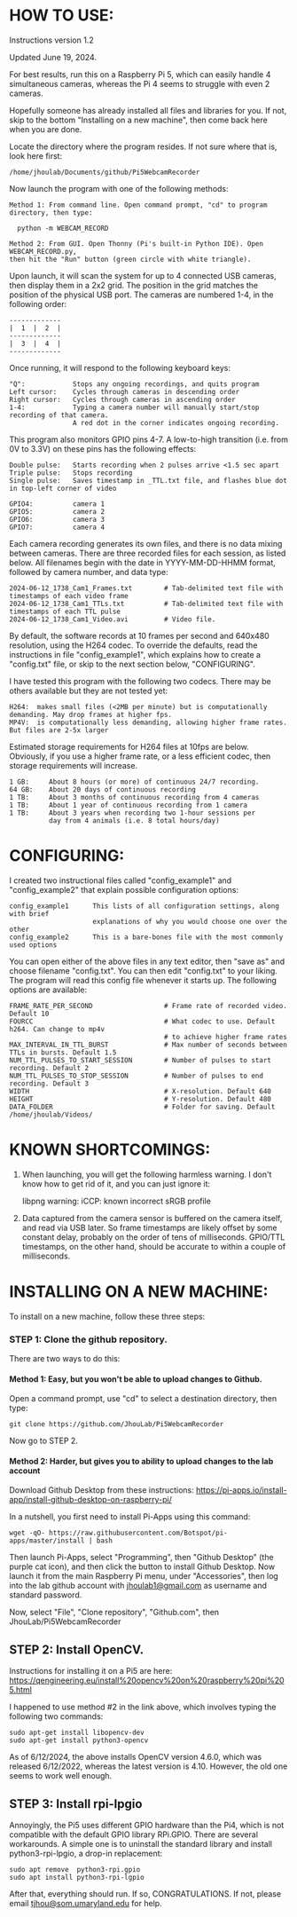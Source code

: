 
# HOW TO USE:

Instructions version 1.2

Updated June 19, 2024.

For best results, run this on a Raspberry Pi 5, which can easily handle 4 simultaneous cameras,
whereas the Pi 4 seems to struggle with even 2 cameras.

Hopefully someone has already installed all files and libraries for you. If not, skip to the bottom
"Installing on a new machine", then come back here when you are done.

Locate the directory where the program resides. If not sure where that is, look here first:

    /home/jhoulab/Documents/github/Pi5WebcamRecorder

Now launch the program with one of the following methods:

    Method 1: From command line. Open command prompt, "cd" to program directory, then type:

      python -m WEBCAM_RECORD

    Method 2: From GUI. Open Thonny (Pi's built-in Python IDE). Open WEBCAM_RECORD.py,
    then hit the "Run" button (green circle with white triangle).


Upon launch, it will scan the system for up to 4 connected USB cameras, then display them
in a 2x2 grid. The position in the grid matches the position of the physical USB port.
The cameras are numbered 1-4, in the following order:

    -------------
    |  1  |  2  |
    -------------
    |  3  |  4  |
    -------------

Once running, it will respond to the following keyboard keys:

    "Q":            Stops any ongoing recordings, and quits program
    Left cursor:    Cycles through cameras in descending order
    Right cursor:   Cycles through cameras in ascending order
    1-4:            Typing a camera number will manually start/stop recording of that camera.
                    A red dot in the corner indicates ongoing recording.

This program also monitors GPIO pins 4-7. A low-to-high transition (i.e. from 0V to 3.3V)
on these pins has the following effects:

    Double pulse:   Starts recording when 2 pulses arrive <1.5 sec apart
    Triple pulse:   Stops recording
    Single pulse:   Saves timestamp in _TTL.txt file, and flashes blue dot in top-left corner of video

    GPIO4:          camera 1
    GPIO5:          camera 2
    GPIO6:          camera 3
    GPIO7:          camera 4

Each camera recording generates its own files, and there is no data mixing between cameras.
There are three recorded files for each session, as listed below. All filenames begin with the
date in YYYY-MM-DD-HHMM format, followed by camera number, and data type:

    2024-06-12_1738_Cam1_Frames.txt        # Tab-delimited text file with timestamps of each video frame
    2024-06-12_1738_Cam1_TTLs.txt          # Tab-delimited text file with timestamps of each TTL pulse
    2024-06-12_1738_Cam1_Video.avi         # Video file.

By default, the software records at 10 frames per second and 640x480 resolution, using
the H264 codec. To override the defaults, read the instructions in file "config_example1", which
explains how to create a "config.txt" file, or skip to the next section below, "CONFIGURING".

I have tested this program with the following two codecs. There may be others available but they
are not tested yet:

    H264:  makes small files (<2MB per minute) but is computationally demanding. May drop frames at higher fps.
    MP4V:  is computationally less demanding, allowing higher frame rates. But files are 2-5x larger

Estimated storage requirements for H264 files at 10fps are below. Obviously, if you use a higher
frame rate, or a less efficient codec, then storage requirements will increase.

    1 GB:     About 8 hours (or more) of continuous 24/7 recording.
    64 GB:    About 20 days of continuous recording
    1 TB:     About 3 months of continuous recording from 4 cameras
    1 TB:     About 1 year of continuous recording from 1 camera
    1 TB:     About 3 years when recording two 1-hour sessions per
              day from 4 animals (i.e. 8 total hours/day)


# CONFIGURING:

I created two instructional files called "config_example1" and "config_example2" that
explain possible configuration options:

    config_example1      This lists of all configuration settings, along with brief
                         explanations of why you would choose one over the other
    config_example2      This is a bare-bones file with the most commonly used options 

You can open either of the above files in any text editor, then "save as" and choose filename
"config.txt". You can then edit "config.txt" to your liking. The program will read this config
file whenever it starts up. The following options are available:

    FRAME_RATE_PER_SECOND                  # Frame rate of recorded video. Default 10
    FOURCC                                 # What codec to use. Default h264. Can change to mp4v
                                           # to achieve higher frame rates
    MAX_INTERVAL_IN_TTL_BURST              # Max number of seconds between TTLs in bursts. Default 1.5
    NUM_TTL_PULSES_TO_START_SESSION        # Number of pulses to start recording. Default 2
    NUM_TTL_PULSES_TO_STOP_SESSION         # Number of pulses to end recording. Default 3
    WIDTH                                  # X-resolution. Default 640
    HEIGHT                                 # Y-resolution. Default 480
    DATA_FOLDER                            # Folder for saving. Default /home/jhoulab/Videos/


# KNOWN SHORTCOMINGS:

1. When launching, you will get the following harmless warning. I don't know how to get rid of it,
and you can just ignore it:

    libpng warning: iCCP: known incorrect sRGB profile

2. Data captured from the camera sensor is buffered on the camera itself, and read via USB later.
So frame timestamps are likely offset by some constant delay, probably on the order of tens of
milliseconds. GPIO/TTL timestamps, on the other hand, should be accurate to within a couple of milliseconds.


#  INSTALLING ON A NEW MACHINE:

To install on a new machine, follow these three steps:

### STEP 1: Clone the github repository.

  There are two ways to do this:

  #### Method 1: Easy, but you won't be able to upload changes to Github.
  Open a command prompt, use "cd" to select a destination directory, then type:
    
    git clone https://github.com/JhouLab/Pi5WebcamRecorder

  Now go to STEP 2.

  #### Method 2: Harder, but gives you to ability to upload changes to the lab account
  Download Github Desktop from these instructions:
  https://pi-apps.io/install-app/install-github-desktop-on-raspberry-pi/

  In a nutshell, you first need to install Pi-Apps using this command:

    wget -qO- https://raw.githubusercontent.com/Botspot/pi-apps/master/install | bash

  Then launch Pi-Apps, select "Programming", then "Github Desktop" (the purple cat icon), and
  then click the button to install Github Desktop. Now launch it from the main Raspberry Pi menu, under
  "Accessories", then log into the lab github account with jhoulab1@gmail.com as username and standard password.

  Now, select "File", "Clone repository", "Github.com", then JhouLab/Pi5WebcamRecorder

## STEP 2: Install OpenCV.
  Instructions for installing it on a Pi5 are here:
  https://qengineering.eu/install%20opencv%20on%20raspberry%20pi%205.html

  I happened to use method #2 in the link above, which involves typing the following two commands:

    sudo apt-get install libopencv-dev
    sudo apt-get install python3-opencv

  As of 6/12/2024, the above installs OpenCV version 4.6.0, which was released 6/12/2022, whereas
  the latest version is 4.10. However, the old one seems to work well enough.

## STEP 3: Install rpi-lpgio
  Annoyingly, the Pi5 uses different GPIO hardware than the Pi4, which is not compatible with the
  default GPIO library RPi.GPIO. There are several workarounds. A simple one is to uninstall the
  standard library and install python3-rpi-lpgio, a drop-in replacement:

    sudo apt remove  python3-rpi.gpio
    sudo apt install python3-rpi-lgpio


After that, everything should run. If so, CONGRATULATIONS. If not, please email tjhou@som.umaryland.edu for help.
